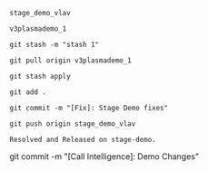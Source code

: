 ```text
stage_demo_vlav
```

```text
v3plasmademo_1
```

```text
git stash -m "stash 1"
```

```text
git pull origin v3plasmademo_1
```

```text
git stash apply
```

```text
git add .
```

```text
git commit -m "[Fix]: Stage Demo fixes"
```

```text
git push origin stage_demo_vlav
```

```text
Resolved and Released on stage-demo.
```

git commit -m "[Call Intelligence]: Demo Changes"
